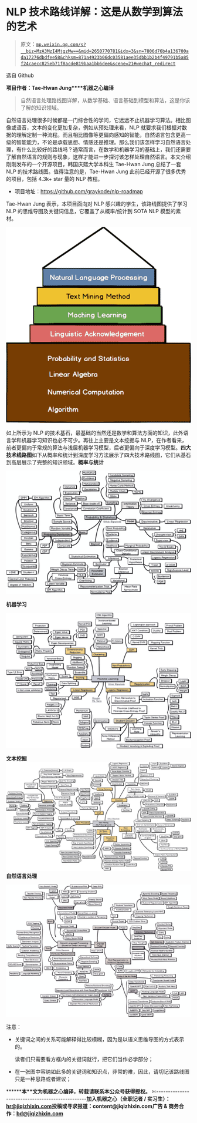 # NLP 技术路线详解：这是从数学到算法的艺术

> 原文：[`mp.weixin.qq.com/s?__biz=MzA3MzI4MjgzMw==&mid=2650770781&idx=3&sn=7806d76b4a136700ada17276dbdfee58&chksm=871a4923b06dc03581aee35dbb1b2b4f49791b5a85f24caecc825eb71f8acde819baa1bb6dee&scene=21#wechat_redirect`](http://mp.weixin.qq.com/s?__biz=MzA3MzI4MjgzMw==&mid=2650770781&idx=3&sn=7806d76b4a136700ada17276dbdfee58&chksm=871a4923b06dc03581aee35dbb1b2b4f49791b5a85f24caecc825eb71f8acde819baa1bb6dee&scene=21#wechat_redirect)

选自 Github

**项目作者：Tae-Hwan Jung****机器之心编译**

> 自然语言处理路线图详解，从数学基础、语言基础到模型和算法，这是你该了解的知识领域。

自然语言处理很多时候都是一门综合性的学问，它远远不止机器学习算法。相比图像或语音，文本的变化更加复杂，例如从预处理来看，NLP 就要求我们根据对数据的理解定制一种流程。而且相比图像等更偏向感知的智能，自然语言包含更高一级的智能能力，不论是承载思想、情感还是推理。那么我们该怎样学习自然语言处理，有什么比较好的路线吗？通常而言，在数学和机器学习的基础上，我们还需要了解自然语言的规则与现象，这样才能进一步探讨该怎样处理自然语言。本文介绍刚刚发布的一个开源项目，韩国庆熙大学本科生 Tae-Hwan Jung 总结了一套 NLP 的技术路线图。值得注意的是，Tae-Hwan Jung 此前已经开源了很多优秀的项目，包括 4.3k+ star 量的 NLP 教程。

*   项目地址：https://github.com/graykode/nlp-roadmap

Tae-Hwan Jung 表示，本项目面向对 NLP 感兴趣的学生，该路线图提供了学习 NLP 的思维导图及关键词信息，它覆盖了从概率/统计到 SOTA NLP 模型的素材。

![](img/da7d2cb60846fd095cbd1280b2f06e71.jpg)

如上所示为 NLP 的技术基石，最基础的当然还是数学和算法方面的知识，此外语言学和机器学习知识也必不可少。再往上主要是文本挖掘与 NLP，在作者看来，前者更偏向于常规的算法与浅层机器学习模型，后者更偏向于深度学习模型。**四大技术线路图**如下从概率和统计到深度学习方法展示了四大技术路线图，它们从基石到高层展示了完整的知识领域。**概率与统计**

![](img/c321eae6cd629e49caf1010f9ac6fd0b.jpg)

**机器学习**

![](img/981cfccc3a3bd7df1cd1dbe7914b2aec.jpg)

**文本挖掘**![](img/2400405a5b656cc89281c887fac1bccd.jpg)**自然语言处理**

![](img/50bb2a7124e0797c3ce6616c0c9f915b.jpg)

注意：

*   关键词之间的关系可能解释得比较模糊，因为是以语义思维导图的方式表示的。

    读者们只需要看方框内的关键词就行，把它们当作必学部分；

*   在一张图中容纳如此多的关键词和知识点，非常的难，因此，请切记该路线图只是一种思路或者建议；

********本****文为机器之心编译，**转载请联系本公众号获得授权****。**
✄------------------------------------------------**加入机器之心（全职记者 / 实习生）：hr@jiqizhixin.com****投稿或寻求报道：**content**@jiqizhixin.com****广告 & 商务合作：bd@jiqizhixin.com**